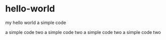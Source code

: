 # hello-world
my hello world
a simple code

a simple code two
a simple code two
a simple code two
a simple code two